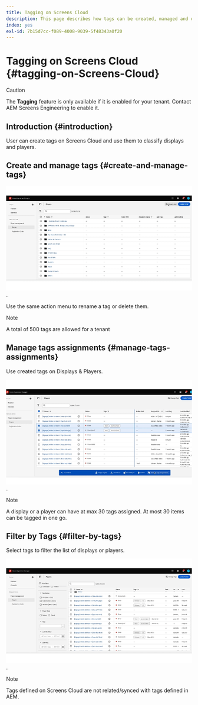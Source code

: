 ```yaml
---
title: Tagging on Screens Cloud
description: This page describes how tags can be created, managed and used on Screens Cloud.
index: yes
exl-id: 7b15d7cc-f089-4008-9039-5f48343a0f20
---
```

# Tagging on Screens Cloud {#tagging-on-Screens-Cloud}

>[!CAUTION]
>
>The **Tagging** feature is only available if it is enabled for your tenant. Contact AEM Screens Engineering to enable it. 

## Introduction {#introduction}

User can create tags on Screens Cloud and use them to classify displays and players.

## Create and manage tags {#create-and-manage-tags}

![create tag](assets/tagging/create-tag.gif).

Use the same action menu to rename a tag or delete them.

>[!NOTE]
> 
> A total of 500 tags are allowed for a tenant

## Manage tags assignments {#manage-tags-assignments}

Use created tags on Displays & Players.

![manage tags assigments](assets/tagging/assign-tags-to-players.gif).

>[!NOTE]
>
> A display or a player can have at max 30 tags assigned.
> At most 30 items can be tagged in one go.

## Filter by Tags {#filter-by-tags}

Select tags to filter the list of displays or players.

![filter by tags](assets/tagging/filter-by-tags.gif).

>[!NOTE]
> 
> Tags defined on Screens Cloud are not related/synced with tags defined in AEM.
> 
